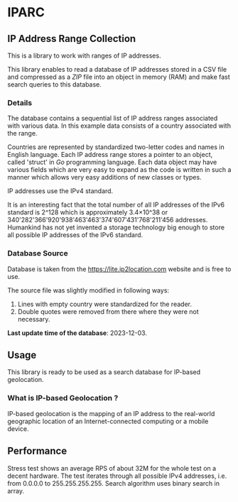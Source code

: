 # IPARC

## IP Address Range Collection 

This is a library to work with ranges of IP addresses.

This library enables to read a database of IP addresses stored in a CSV file 
and compressed as a _ZIP_ file into an object in memory (RAM) and make fast 
search queries to this database. 

### Details

The database contains a sequential list of IP address ranges associated with 
various data. In this example data consists of a country associated with the 
range. 

Countries are represented by standardized two-letter codes and names in English 
language. Each IP address range stores a pointer to an object, called 'struct' 
in _Go_ programming language. Each data object may have various fields which are 
very easy to expand as the code is written in such a manner which allows very 
easy additions of new classes or types. 

IP addresses use the IPv4 standard.

It is an interesting fact that the total number of all IP addresses of the IPv6 
standard is 2^128 which is approximately 3.4×10^38 or 
340'282'366'920'938'463'463'374'607'431'768'211'456 addresses. Humankind has 
not yet invented a storage technology big enough to store all possible IP 
addresses of the IPv6 standard.

### Database Source

Database is taken from the https://lite.ip2location.com website and is free to 
use.

The source file was slightly modified in following ways:  
1. Lines with empty country were standardized for the reader.
2. Double quotes were removed from there where they were not necessary.

**Last update time of the database**: 2023-12-03.

## Usage

This library is ready to be used as a search database for IP-based geolocation.

### What is IP-based Geolocation ?

IP-based geolocation is the mapping of an IP address to the real-world 
geographic location of an Internet-connected computing or a mobile device.

## Performance

Stress test shows an average RPS of about 32M for the whole test on a decent
hardware. The test iterates through all possible IPv4 addresses, i.e. from
0.0.0.0 to 255.255.255.255. Search algorithm uses binary search in array.
